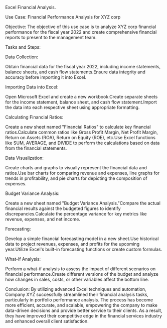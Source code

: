 Excel Financial Analysis.


Use Case: Financial Performance Analysis for XYZ corp

Objective: The objective of this use case is to analyze XYZ
corp financial performance for the fiscal year 2022 and create comprehensive financial reports to present to the management team.

Tasks and Steps:

Data Collection:

Obtain financial data for the fiscal year 2022, including income statements, balance sheets, and cash flow statements.Ensure data integrity and accuracy before importing it into Excel.

Importing Data into Excel:

Open Microsoft Excel and create a new workbook.Create separate sheets for the income statement, balance sheet, and cash flow statement.Import the data into each respective sheet using appropriate formatting.

Calculating Financial Ratios:

Create a new sheet named "Financial Ratios" to calculate key financial ratios.Calculate common ratios like Gross Profit Margin, Net Profit Margin, Return on Assets (ROA), Return on Equity (ROE), etc.Use Excel functions like SUM, AVERAGE, and DIVIDE to perform the calculations based on data from the financial statements.

Data Visualization:

Create charts and graphs to visually represent the financial data and ratios.Use bar charts for comparing revenue and expenses, line graphs for trends in profitability, and pie charts for depicting the composition of expenses.

Budget Variance Analysis:

Create a new sheet named "Budget Variance Analysis."Compare the actual financial results against the budgeted figures to identify discrepancies.Calculate the percentage variance for key metrics like revenue, expenses, and net income.

Forecasting:

Develop a simple financial forecasting model in a new sheet.Use historical data to project revenues, expenses, and profits for the upcoming year.Utilize Excel's built-in forecasting functions or create custom formulas.

What-If Analysis:

Perform a what-if analysis to assess the impact of different scenarios on financial performance.Create different versions of the budget and analyze how changes in sales, costs, or other variables affect the bottom line.


Conclusion: By utilizing advanced Excel techniques and automation, Company XYZ successfully streamlined their financial analysis tasks, particularly in portfolio performance analysis. The process has become more efficient, accurate, and scalable, empowering the company to make data-driven decisions and provide better service to their clients. As a result, they have improved their competitive edge in the financial services industry and enhanced overall client satisfaction.

